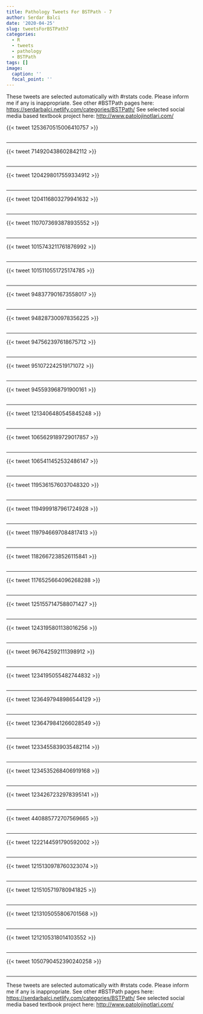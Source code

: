 ```yaml
---
title: Pathology Tweets For BSTPath - 7
author: Serdar Balci
date: '2020-04-25'
slug: tweetsForBSTPath7
categories:
  - R
  - tweets
  - pathology
  - BSTPath
tags: []
image:
  caption: ''
  focal_point: ''
---
```



These tweets are selected automatically with #rstats code. Please inform me if any is inappropriate.
See other #BSTPath pages here: https://serdarbalci.netlify.com/categories/BSTPath/ 
See selected social media based textbook project here: http://www.patolojinotlari.com/

{{< tweet 1253670515006410757 >}}
<br>
<br>
<hr>
{{< tweet 714920438602842112 >}}
<br>
<br>
<hr>
{{< tweet 1204298017559334912 >}}
<br>
<br>
<hr>
{{< tweet 1204116803279941632 >}}
<br>
<br>
<hr>
{{< tweet 1107073693878935552 >}}
<br>
<br>
<hr>
{{< tweet 1015743211761876992 >}}
<br>
<br>
<hr>
{{< tweet 1015110551725174785 >}}
<br>
<br>
<hr>
{{< tweet 948377901673558017 >}}
<br>
<br>
<hr>
{{< tweet 948287300978356225 >}}
<br>
<br>
<hr>
{{< tweet 947562397618675712 >}}
<br>
<br>
<hr>
{{< tweet 951072242519171072 >}}
<br>
<br>
<hr>
{{< tweet 945593968791900161 >}}
<br>
<br>
<hr>
{{< tweet 1213406480545845248 >}}
<br>
<br>
<hr>
{{< tweet 1065629189729017857 >}}
<br>
<br>
<hr>
{{< tweet 1065411452532486147 >}}
<br>
<br>
<hr>
{{< tweet 1195361576037048320 >}}
<br>
<br>
<hr>
{{< tweet 1194999187961724928 >}}
<br>
<br>
<hr>
{{< tweet 1197946697084817413 >}}
<br>
<br>
<hr>
{{< tweet 1182667238526115841 >}}
<br>
<br>
<hr>
{{< tweet 1176525664096268288 >}}
<br>
<br>
<hr>
{{< tweet 1251557147588071427 >}}
<br>
<br>
<hr>
{{< tweet 1243195801138016256 >}}
<br>
<br>
<hr>
{{< tweet 967642592111398912 >}}
<br>
<br>
<hr>
{{< tweet 1234195055482744832 >}}
<br>
<br>
<hr>
{{< tweet 1236497948986544129 >}}
<br>
<br>
<hr>
{{< tweet 1236479841266028549 >}}
<br>
<br>
<hr>
{{< tweet 1233455839035482114 >}}
<br>
<br>
<hr>
{{< tweet 1234535268406919168 >}}
<br>
<br>
<hr>
{{< tweet 1234267232978395141 >}}
<br>
<br>
<hr>
{{< tweet 440885772707569665 >}}
<br>
<br>
<hr>
{{< tweet 1222144591790592002 >}}
<br>
<br>
<hr>
{{< tweet 1215130978760323074 >}}
<br>
<br>
<hr>
{{< tweet 1215105719780941825 >}}
<br>
<br>
<hr>
{{< tweet 1213105055806701568 >}}
<br>
<br>
<hr>
{{< tweet 1212105318014103552 >}}
<br>
<br>
<hr>
{{< tweet 1050790452390240258 >}}
<br>
<br>
<hr>


These tweets are selected automatically with #rstats code. Please inform me if any is inappropriate.
See other #BSTPath pages here: https://serdarbalci.netlify.com/categories/BSTPath/ 
See selected social media based textbook project here: http://www.patolojinotlari.com/
